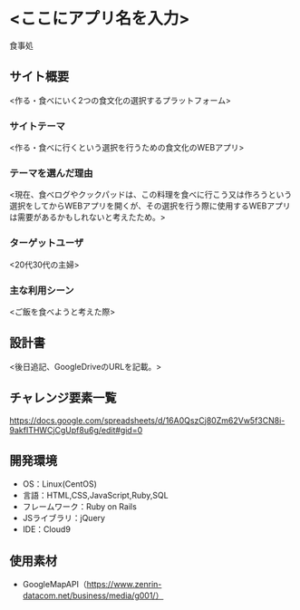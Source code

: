 # <ここにアプリ名を入力>
食事処

## サイト概要
<作る・食べにいく2つの食文化の選択するプラットフォーム>

### サイトテーマ
<作る・食べに行くという選択を行うための食文化のWEBアプリ>

### テーマを選んだ理由
<現在、食べログやクックパッドは、この料理を食べに行こう又は作ろうという選択をしてからWEBアプリを開くが、その選択を行う際に使用するWEBアプリは需要があるかもしれないと考えたため。>

### ターゲットユーザ
<20代30代の主婦>

### 主な利用シーン
<ご飯を食べようと考えた際>

## 設計書
<後日追記、GoogleDriveのURLを記載。>

## チャレンジ要素一覧
<https://docs.google.com/spreadsheets/d/16A0QszCj80Zm62Vw5f3CN8i-9akfITHWCjCgUpf8u6g/edit#gid=0>

## 開発環境
- OS：Linux(CentOS)
- 言語：HTML,CSS,JavaScript,Ruby,SQL
- フレームワーク：Ruby on Rails
- JSライブラリ：jQuery
- IDE：Cloud9

## 使用素材
- GoogleMapAPI（https://www.zenrin-datacom.net/business/media/g001/）
